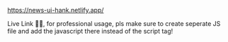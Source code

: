 https://news-ui-hank.netlify.app/ <br>

Live Link ☝🏻, for professional usage, pls make sure to create seperate JS file and add the javascript there instead of the script tag!
